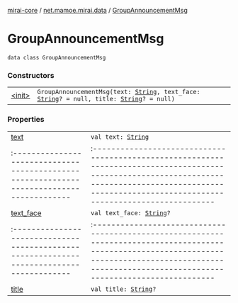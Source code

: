 [mirai-core](../../index.md) / [net.mamoe.mirai.data](../index.md) / [GroupAnnouncementMsg](./index.md)

# GroupAnnouncementMsg

`data class GroupAnnouncementMsg`

### Constructors
|||
|:----------------------------------------------------------------------------------------|:---------------------------------------------------------------------------------------------------------------------------------------------------------------------------------------------------------|
| [&lt;init&gt;](-init-.md) | `GroupAnnouncementMsg(text: `[`String`](https://kotlinlang.org/api/latest/jvm/stdlib/kotlin/-string/index.html)`, text_face: `[`String`](https://kotlinlang.org/api/latest/jvm/stdlib/kotlin/-string/index.html)`? = null, title: `[`String`](https://kotlinlang.org/api/latest/jvm/stdlib/kotlin/-string/index.html)`? = null)` |

### Properties
|||
|:----------------------------------------------------------------------------------------|:---------------------------------------------------------------------------------------------------------------------------------------------------------------------------------------------------------|
| [text](text.md) | `val text: `[`String`](https://kotlinlang.org/api/latest/jvm/stdlib/kotlin/-string/index.html) ||||
|:----------------------------------------------------------------------------------------|:---------------------------------------------------------------------------------------------------------------------------------------------------------------------------------------------------------|
| [text_face](text_face.md) | `val text_face: `[`String`](https://kotlinlang.org/api/latest/jvm/stdlib/kotlin/-string/index.html)`?` ||||
|:----------------------------------------------------------------------------------------|:---------------------------------------------------------------------------------------------------------------------------------------------------------------------------------------------------------|
| [title](title.md) | `val title: `[`String`](https://kotlinlang.org/api/latest/jvm/stdlib/kotlin/-string/index.html)`?` |

